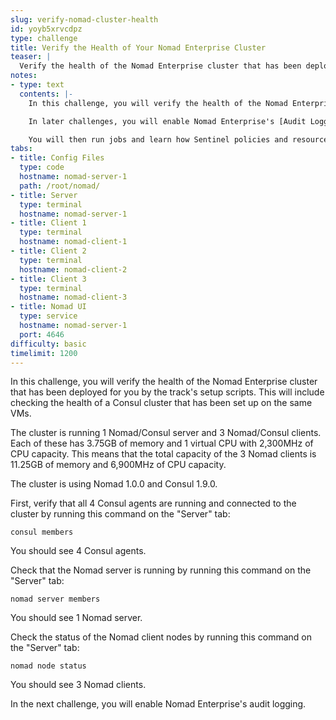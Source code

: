 ```yaml
---
slug: verify-nomad-cluster-health
id: yoyb5xrvcdpz
type: challenge
title: Verify the Health of Your Nomad Enterprise Cluster
teaser: |
  Verify the health of the Nomad Enterprise cluster that has been deployed for you.
notes:
- type: text
  contents: |-
    In this challenge, you will verify the health of the Nomad Enterprise cluster that has been deployed for you by the track's setup scripts. This will include checking the health of a Consul cluster that has been set up on the same VMs.

    In later challenges, you will enable Nomad Enterprise's [Audit Logging](https://www.nomadproject.io/docs/enterprise#audit-logging) and define Nomad [Namespaces](https://learn.hashicorp.com/tutorials/nomad/namespaces), [Resource Quotas](https://learn.hashicorp.com/tutorials/nomad/quotas), [Nomad ACLs](https://learn.hashicorp.com/tutorials/nomad/access-control), and [Sentinel Policies](https://learn.hashicorp.com/tutorials/nomad/sentinel).

    You will then run jobs and learn how Sentinel policies and resource quotas restrict them. You'll also run a [Cross-Namespace Query](https://www.nomadproject.io/docs/enterprise#cross-namespace-queries)
tabs:
- title: Config Files
  type: code
  hostname: nomad-server-1
  path: /root/nomad/
- title: Server
  type: terminal
  hostname: nomad-server-1
- title: Client 1
  type: terminal
  hostname: nomad-client-1
- title: Client 2
  type: terminal
  hostname: nomad-client-2
- title: Client 3
  type: terminal
  hostname: nomad-client-3
- title: Nomad UI
  type: service
  hostname: nomad-server-1
  port: 4646
difficulty: basic
timelimit: 1200
---
```

In this challenge, you will verify the health of the Nomad Enterprise cluster that has been deployed for you by the track's setup scripts. This will include checking the health of a Consul cluster that has been set up on the same VMs.

The cluster is running 1 Nomad/Consul server and 3 Nomad/Consul clients. Each of these has 3.75GB of memory and 1 virtual CPU with 2,300MHz of CPU capacity. This means that the total capacity of the 3 Nomad clients is 11.25GB of memory and 6,900MHz of CPU capacity.

The cluster is using Nomad 1.0.0 and Consul 1.9.0.

First, verify that all 4 Consul agents are running and connected to the cluster by running this command on the "Server" tab:
```
consul members
```
You should see 4 Consul agents.

Check that the Nomad server is running by running this command on the "Server" tab:
```
nomad server members
```
You should see 1 Nomad server.

Check the status of the Nomad client nodes by running this command on the "Server" tab:
```
nomad node status
```
You should see 3 Nomad clients.

In the next challenge, you will enable Nomad Enterprise's audit logging.